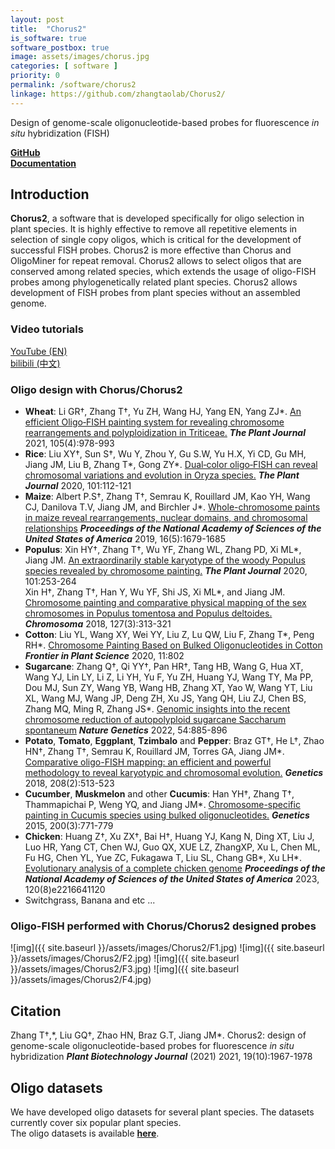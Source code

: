 ```yaml
---
layout: post
title:  "Chorus2"
is_software: true
software_postbox: true
image: assets/images/chorus.jpg
categories: [ software ]
priority: 0
permalink: /software/chorus2
linkage: https://github.com/zhangtaolab/Chorus2/
---
```


Design of genome-scale oligonucleotide-based probes for fluorescence *in situ* hybridization (FISH)

[**GitHub**](https://github.com/zhangtaolab/Chorus2/)  
[**Documentation**](https://chorus2.readthedocs.io/en/latest/)


## Introduction

**Chorus2**, a software that is developed specifically for oligo selection in plant species. It is highly effective to remove all repetitive elements in selection of single copy oligos, which is critical for the development of successful FISH probes. Chorus2 is more effective than Chorus and OligoMiner for repeat removal. Chorus2 allows to select oligos that are conserved among related species, which extends the usage of oligo-FISH probes among phylogenetically related plant species. Chorus2 allows development of FISH probes from plant species without an assembled genome.  

### Video tutorials

[YouTube (EN)](https://www.youtube.com/playlist?list=PLo8q8tqFX5J27OsuKYFpd-gOtl8Qgf70X)  
[bilibili (中文)](https://www.bilibili.com/video/BV1W54y1S7qS/)


### Oligo design with Chorus/Chorus2

- **Wheat**: Li GR†, Zhang T†, Yu ZH, Wang HJ, Yang EN, Yang ZJ\*. [An efficient Oligo‐FISH painting system for revealing chromosome rearrangements and polyploidization in Triticeae.](https://onlinelibrary.wiley.com/doi/10.1111/tpj.15081) _**The Plant Journal**_ 2021, 105(4):978-993
- **Rice**: Liu XY†, Sun S†, Wu Y, Zhou Y, Gu S.W, Yu H.X, Yi CD, Gu MH, Jiang JM, Liu B, Zhang T\*, Gong ZY\*. [Dual‐color oligo‐FISH can reveal chromosomal variations and evolution in Oryza species.](https://onlinelibrary.wiley.com/doi/abs/10.1111/tpj.14522) _**The Plant Journal**_ 2020, 101:112-121
- **Maize**: Albert P.S†, Zhang T†, Semrau K, Rouillard JM, Kao YH, Wang CJ, Danilova T.V, Jiang JM, and Birchler J\*. [Whole-chromosome paints in maize reveal rearrangements, nuclear domains, and chromosomal relationships](https://www.pnas.org/content/116/5/1679) _**Proceedings of the National Academy of Sciences of the United States of America**_ 2019, 16(5):1679-1685
- **Populus**: Xin HY†, Zhang T†, Wu YF, Zhang WL, Zhang PD, Xi ML\*, Jiang JM. [An extraordinarily stable karyotype of the woody Populus species revealed by chromosome painting.](https://onlinelibrary.wiley.com/doi/epdf/10.1111/tpj.14536) _**The Plant Journal**_ 2020, 101:253-264  
Xin H†, Zhang T†, Han Y, Wu YF, Shi JS, Xi ML\*, and Jiang JM. [Chromosome painting and comparative physical mapping of the sex chromosomes in Populus tomentosa and Populus deltoides.](https://link.springer.com/article/10.1007/s00412-018-0664-y) _**Chromosoma**_ 2018, 127(3):313-321
- **Cotton**: Liu YL, Wang XY, Wei YY, Liu Z, Lu QW, Liu F, Zhang T\*, Peng RH\*. [Chromosome Painting Based on Bulked Oligonucleotides in Cotton](https://www.frontiersin.org/articles/10.3389/fpls.2020.00802/full) _**Frontier in Plant Science**_ 2020, 11:802
- **Sugarcane**: Zhang Q†, Qi YY†, Pan HR†, Tang HB, Wang G, Hua XT, Wang YJ, Lin LY, Li Z, Li YH, Yu F, Yu ZH, Huang YJ, Wang TY, Ma PP, Dou MJ, Sun ZY, Wang YB, Wang HB, Zhang XT, Yao W, Wang YT, Liu XL, Wang MJ, Wang JP, Deng ZH, Xu JS, Yang QH, Liu ZJ, Chen BS, Zhang MQ, Ming R, Zhang JS\*. [Genomic insights into the recent chromosome reduction of autopolyploid sugarcane  Saccharum spontaneum](https://www.nature.com/articles/s41588-022-01084-1) _**Nature Genetics**_ 2022, 54:885-896
- **Potato**, **Tomato**, **Eggplant**, **Tzimbalo** and **Pepper**: Braz GT†, He L†, Zhao HN†, Zhang T†, Semrau K, Rouillard JM, Torres GA, Jiang JM\*. [Comparative oligo-FISH mapping: an efficient and powerful methodology to reveal karyotypic and chromosomal evolution.](http://www.genetics.org/content/208/2/513.full.pdf) _**Genetics**_ 2018, 208(2):513-523
- **Cucumber**, **Muskmelon** and other **Cucumis**: Han YH†, Zhang T†, Thammapichai P, Weng YQ, and Jiang JM*. [Chromosome-specific painting in Cucumis species using bulked oligonucleotides.](/pdf/2015/Genetics_2015.pdf) _**Genetics**_ 2015, 200(3):771-779
- **Chicken**: Huang Z†, Xu ZX†, Bai H†, Huang YJ, Kang N, Ding XT, Liu J, Luo HR, Yang CT, Chen WJ, Guo QX, XUE LZ, ZhangXP, Xu L, Chen ML, Fu HG, Chen YL, Yue ZC, Fukagawa T, Liu SL, Chang GB\*, Xu LH\*. [Evolutionary analysis of a complete chicken genome](https://www.pnas.org/doi/10.1073/pnas.2216641120) _**Proceedings of the National Academy of Sciences of the United States of America**_ 2023, 120(8)e2216641120
- Switchgrass, Banana and etc ...

### Oligo-FISH performed with Chorus/Chorus2 designed probes

![img]({{ site.baseurl }}/assets/images/Chorus2/F1.jpg)
![img]({{ site.baseurl }}/assets/images/Chorus2/F2.jpg)
![img]({{ site.baseurl }}/assets/images/Chorus2/F3.jpg)
![img]({{ site.baseurl }}/assets/images/Chorus2/F4.jpg)

## Citation
Zhang T†,\*, Liu GQ†, Zhao HN, Braz G.T, Jiang JM\*. Chorus2: design of genome-scale oligonucleotide-based probes for fluorescence *in situ* hybridization ***Plant Biotechnology Journal*** (2021) 2021, 19(10):1967-1978

## Oligo datasets

We have developed oligo datasets for several plant species. The datasets currently cover six popular plant species.  
The oligo datasets is available [**here**](http://bioinfor.yzu.edu.cn/Download/oligo_datasets).
